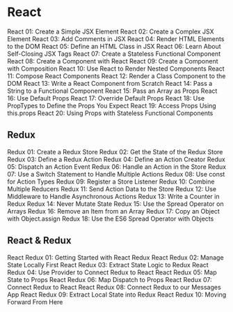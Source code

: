 # React

React 01: Create a Simple JSX Element
React 02: Create a Complex JSX Element
React 03: Add Comments in JSX
React 04: Render HTML Elements to the DOM
React 05: Define an HTML Class in JSX
React 06: Learn About Self-Closing JSX Tags
React 07: Create a Stateless Functional Component
React 08: Create a Component with React
React 09: Create a Component with Composition
React 10: Use React to Render Nested Components
React 11: Compose React Components
React 12: Render a Class Component to the DOM
React 13: Write a React Component from Scratch
React 14: Pass a String to a Functional Component
React 15: Pass an Array as Props
React 16: Use Default Props
React 17: Override Default Props
React 18: Use PropTypes to Define the Props You Expect
React 19: Access Props Using this.props
React 20: Using Props with Stateless Functional Components


## Redux

Redux 01: Create a Redux Store
Redux 02: Get the State of the Redux Store
Redux 03: Define a Redux Action
Redux 04: Define an Action Creator
Redux 05: Dispatch an Action Event
Redux 06: Handle an Action in the Store
Redux 07: Use a Switch Statement to Handle Multiple Actions
Redux 08: Use const for Action Types
Redux 09: Register a Store Listener
Redux 10: Combine Multiple Reducers
Redux 11: Send Action Data to the Store
Redux 12: Use Middleware to Handle Asynchronous Actions
Redux 13: Write a Counter in Redux
Redux 14: Never Mutate State
Redux 15: Use the Spread Operator on Arrays
Redux 16: Remove an Item from an Array
Redux 17: Copy an Object with Object.assign
Redux 18: Use the ES6 Spread Operator with Objects

## React & Redux

React Redux 01: Getting Started with React Redux
React Redux 02: Manage State Locally First
React Redux 03: Extract State Logic to Redux
React Redux 04: Use Provider to Connect Redux to React
React Redux 05: Map State to Props
React Redux 06: Map Dispatch to Props
React Redux 07: Connect Redux to React
React Redux 08: Connect Redux to our Messages App
React Redux 09: Extract Local State into Redux
React Redux 10: Moving Forward From Here
